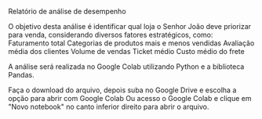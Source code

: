 Relatório de análise de desempenho

O objetivo desta análise é identificar qual loja o Senhor João deve priorizar para venda, considerando diversos fatores estratégicos, como:
Faturamento total
Categorias de produtos mais e menos vendidas
Avaliação média dos clientes
Volume de vendas
Ticket médio
Custo médio do frete

A análise será realizada no Google Colab utilizando Python e a biblioteca Pandas.

Faça o download do arquivo, depois suba no Google Drive e escolha a opção para abrir com Google Colab
Ou acesso o Google Colab e clique em "Novo notebook" no canto inferior direito para abrir o arquivo.
